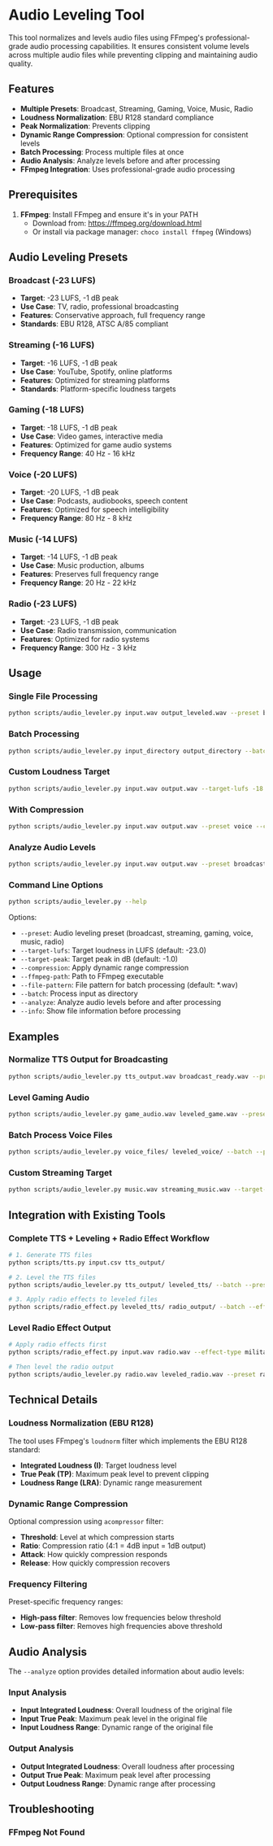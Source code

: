 # Audio Leveling Tool

This tool normalizes and levels audio files using FFmpeg's professional-grade audio processing capabilities. It ensures consistent volume levels across multiple audio files while preventing clipping and maintaining audio quality.

## Features

- **Multiple Presets**: Broadcast, Streaming, Gaming, Voice, Music, Radio
- **Loudness Normalization**: EBU R128 standard compliance
- **Peak Normalization**: Prevents clipping
- **Dynamic Range Compression**: Optional compression for consistent levels
- **Batch Processing**: Process multiple files at once
- **Audio Analysis**: Analyze levels before and after processing
- **FFmpeg Integration**: Uses professional-grade audio processing

## Prerequisites

1. **FFmpeg**: Install FFmpeg and ensure it's in your PATH
   - Download from: https://ffmpeg.org/download.html
   - Or install via package manager: `choco install ffmpeg` (Windows)

## Audio Leveling Presets

### Broadcast (-23 LUFS)
- **Target**: -23 LUFS, -1 dB peak
- **Use Case**: TV, radio, professional broadcasting
- **Features**: Conservative approach, full frequency range
- **Standards**: EBU R128, ATSC A/85 compliant

### Streaming (-16 LUFS)
- **Target**: -16 LUFS, -1 dB peak
- **Use Case**: YouTube, Spotify, online platforms
- **Features**: Optimized for streaming platforms
- **Standards**: Platform-specific loudness targets

### Gaming (-18 LUFS)
- **Target**: -18 LUFS, -1 dB peak
- **Use Case**: Video games, interactive media
- **Features**: Optimized for game audio systems
- **Frequency Range**: 40 Hz - 16 kHz

### Voice (-20 LUFS)
- **Target**: -20 LUFS, -1 dB peak
- **Use Case**: Podcasts, audiobooks, speech content
- **Features**: Optimized for speech intelligibility
- **Frequency Range**: 80 Hz - 8 kHz

### Music (-14 LUFS)
- **Target**: -14 LUFS, -1 dB peak
- **Use Case**: Music production, albums
- **Features**: Preserves full frequency range
- **Frequency Range**: 20 Hz - 22 kHz

### Radio (-23 LUFS)
- **Target**: -23 LUFS, -1 dB peak
- **Use Case**: Radio transmission, communication
- **Features**: Optimized for radio systems
- **Frequency Range**: 300 Hz - 3 kHz

## Usage

### Single File Processing
```bash
python scripts/audio_leveler.py input.wav output_leveled.wav --preset broadcast
```

### Batch Processing
```bash
python scripts/audio_leveler.py input_directory output_directory --batch --preset streaming
```

### Custom Loudness Target
```bash
python scripts/audio_leveler.py input.wav output.wav --target-lufs -18 --target-peak -0.5
```

### With Compression
```bash
python scripts/audio_leveler.py input.wav output.wav --preset voice --compression
```

### Analyze Audio Levels
```bash
python scripts/audio_leveler.py input.wav output.wav --preset broadcast --analyze
```

### Command Line Options
```bash
python scripts/audio_leveler.py --help
```

Options:
- `--preset`: Audio leveling preset (broadcast, streaming, gaming, voice, music, radio)
- `--target-lufs`: Target loudness in LUFS (default: -23.0)
- `--target-peak`: Target peak in dB (default: -1.0)
- `--compression`: Apply dynamic range compression
- `--ffmpeg-path`: Path to FFmpeg executable
- `--file-pattern`: File pattern for batch processing (default: *.wav)
- `--batch`: Process input as directory
- `--analyze`: Analyze audio levels before and after processing
- `--info`: Show file information before processing

## Examples

### Normalize TTS Output for Broadcasting
```bash
python scripts/audio_leveler.py tts_output.wav broadcast_ready.wav --preset broadcast --analyze
```

### Level Gaming Audio
```bash
python scripts/audio_leveler.py game_audio.wav leveled_game.wav --preset gaming --compression
```

### Batch Process Voice Files
```bash
python scripts/audio_leveler.py voice_files/ leveled_voice/ --batch --preset voice --analyze
```

### Custom Streaming Target
```bash
python scripts/audio_leveler.py music.wav streaming_music.wav --target-lufs -14 --target-peak -0.5
```

## Integration with Existing Tools

### Complete TTS + Leveling + Radio Effect Workflow
```bash
# 1. Generate TTS files
python scripts/tts.py input.csv tts_output/

# 2. Level the TTS files
python scripts/audio_leveler.py tts_output/ leveled_tts/ --batch --preset voice --analyze

# 3. Apply radio effects to leveled files
python scripts/radio_effect.py leveled_tts/ radio_output/ --batch --effect-type military
```

### Level Radio Effect Output
```bash
# Apply radio effects first
python scripts/radio_effect.py input.wav radio.wav --effect-type military

# Then level the radio output
python scripts/audio_leveler.py radio.wav leveled_radio.wav --preset radio --analyze
```

## Technical Details

### Loudness Normalization (EBU R128)
The tool uses FFmpeg's `loudnorm` filter which implements the EBU R128 standard:

- **Integrated Loudness (I)**: Target loudness level
- **True Peak (TP)**: Maximum peak level to prevent clipping
- **Loudness Range (LRA)**: Dynamic range measurement

### Dynamic Range Compression
Optional compression using `acompressor` filter:
- **Threshold**: Level at which compression starts
- **Ratio**: Compression ratio (4:1 = 4dB input = 1dB output)
- **Attack**: How quickly compression responds
- **Release**: How quickly compression recovers

### Frequency Filtering
Preset-specific frequency ranges:
- **High-pass filter**: Removes low frequencies below threshold
- **Low-pass filter**: Removes high frequencies above threshold

## Audio Analysis

The `--analyze` option provides detailed information about audio levels:

### Input Analysis
- **Input Integrated Loudness**: Overall loudness of the original file
- **Input True Peak**: Maximum peak level in the original file
- **Input Loudness Range**: Dynamic range of the original file

### Output Analysis
- **Output Integrated Loudness**: Overall loudness after processing
- **Output True Peak**: Maximum peak level after processing
- **Output Loudness Range**: Dynamic range after processing

## Troubleshooting

### FFmpeg Not Found
``` 